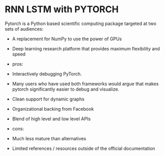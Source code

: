 # RNN LSTM with PYTORCH


Pytorch is a Python based scientific computing package targeted at two sets of audiences:

- A replacement for NumPy to use the power of GPUs
- Deep learning research platform that provides maximum flexibility and speed


- pros:
- Interactively debugging PyTorch.
- Many users who have used both frameworks would argue that makes pytorch significantly easier to debug and visualize.
- Clean support for dynamic graphs
- Organizational backing from Facebook
- Blend of high level and low level APIs


- cons:
- Much less mature than alternatives
- Limited references / resources outside of the official documentation
